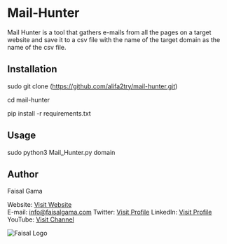 # Mail-Hunter 

Mail Hunter is a tool that gathers e-mails from all the pages on a target website and save it to a csv file with the name of the target domain as the name of the csv file.


## Installation

sudo git clone (https://github.com/alifa2try/mail-hunter.git)

cd mail-hunter

pip install -r requirements.txt



## Usage

sudo python3 Mail_Hunter.py domain


## Author

Faisal Gama

Website: [Visit Website](https://faisalgama.com/ "Website")   
E-mail: info@faisalgama.com
Twitter: [Visit Profile](https://twitter.com/2faisalgama "Twitter") 
LinkedIn: [Visit Profile](https://www.linkedin.com/in/2faisalgama/ "LinkedIn") 
YouTube: [Visit Channel](https://www.youtube.com/channel/UCYRIwpAwEbY9hFw7iet05kQ?view_as=subscriber&pbjreload=10 "YouTube")

![Faisal Logo](https://faisalgama.com/wp-content/uploads/cropped-Faisal_Gama_Logo-110x131.png "Faisal Gama Logo")



